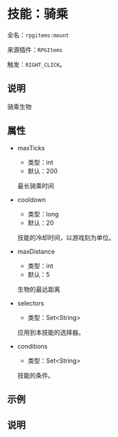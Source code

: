 # 技能：骑乘

<!-- 本文件是通过游戏内 `/rpgitem gen-wiki` 命令生成的。 -->
<!-- 请只在对应的 "beginCustomXXXX" 与 "endCustomXXXX" 间编辑。  -->
<!-- 如果您想修改技能或其属性的描述， -->
<!-- 请修改 "resources/lang/zh_CN.yml" 中对应的项。 -->

全名：`rpgitems:mount`

来源插件：`RPGItems`

触发：`RIGHT_CLICK`。

<!-- beginCustomHeader -->
<!-- endCustomHeader -->

## 说明

骑乘生物
<!-- beginCustomDescription -->
<!-- endCustomDescription -->

## 属性

* maxTicks

  * 类型：int
  * 默认：200

  最长骑乘时间

* cooldown

  * 类型：long
  * 默认：20

  技能的冷却时间，以游戏刻为单位。

* maxDistance

  * 类型：int
  * 默认：5

  生物的最远距离

* selectors

  * 类型：Set&lt;String&gt;

  应用到本技能的选择器。

* conditions

  * 类型：Set&lt;String&gt;

  技能的条件。

<!-- beginCustomProperties -->
<!-- endCustomProperties -->

## 示例

<!-- beginCustomExample -->
<!-- endCustomExample -->

## 说明

<!-- beginCustomNote -->
<!-- endCustomNote -->